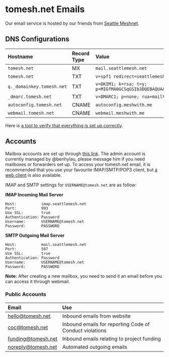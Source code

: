# tomesh.net Emails

Our email service is hosted by our friends from [Seattle Meshnet](https://seattlemesh.net).

## DNS Configurations

| Hostname | Record Type | Value |
|:--|:--|:--|
| `tomesh.net` | MX | `mail.seattlemesh.net` |
| `tomesh.net` | TXT | `v=spf1 redirect=seattlemesh.net` |
| `q._domainkey.tomesh.net` | TXT | `v=DKIM1; k=rsa; t=y; p=MIGfMA0GCSqGSIb3DQEBAQUAA4GNADCBiQKBgQDOza/1J8LNAL1TPGtz2RpI0Cai9LokJmO7pxX/zk2tyyPD8yY5BRl3PabSvofR1o77dLnSCBoBAY/q4RgqnmFWRxxLxEwQjttTwCMv9EDSFonzu9D6v1+UsZwHJa22Vwi/dzfad9oQ2XIOwfsAkVFevWjMUFAgFdrtJpkznpMcJQIDAQAB` |
| `_dmarc.tomesh.net` | TXT | `v=DMARC1; p=none; rua=mailto:dmarc@seattlemesh.net; ruf=mailto:dmarcf@seattlemesh.net; fo=1` |
| `autoconfig.tomesh.net` | CNAME | `autoconfig.meshwith.me` |
| `webmail.tomesh.net` | CNAME | `webmail.meshwith.me` |

Here is [a tool to verify that everything is set up correctly](https://test.mail.meshwith.me/tomesh.net).

## Accounts

Mailbox accounts are set up through [this link](https://q.meshwith.me/postfixadmin/). The admin account is currently managed by @benhylau, please message him if you need mailboxes or forwarders set up. To access your tomesh.net email, it is recommended that you use your favourite IMAP/SMTP/POP3 client, but [a web client](https://webmail.tomesh.net) is also available.

IMAP and SMTP settings for `USERNAME@tomesh.net` are as follow:

**IMAP Incoming Mail Server**

```
Host:           imap.seattlemesh.net
Port:           993
Use SSL:        true
Authentication: Password
Username:       USERNAME@tomesh.net
Password:       PASSWORD
```

**SMTP Outgoing Mail Server**

```
Host:           mail.seattlemesh.net
Port:           587
Use SSL:        true
Authentication: Password
Username:       USERNAME@tomesh.net
Password:       PASSWORD
```

**Note:** After creating a new mailbox, you need to send it an email before you can access it through webmail.

### Public Accounts

| Email | Use |
|:--|:--|
| hello@tomesh.net | Inbound emails from website |
| coc@tomesh.net | Inbound emails for reporting Code of Conduct violations |
| funding@tomesh.net | Inbound emails relating to project funding |
| noreply@tomesh.net | Automated outgoing emails |
